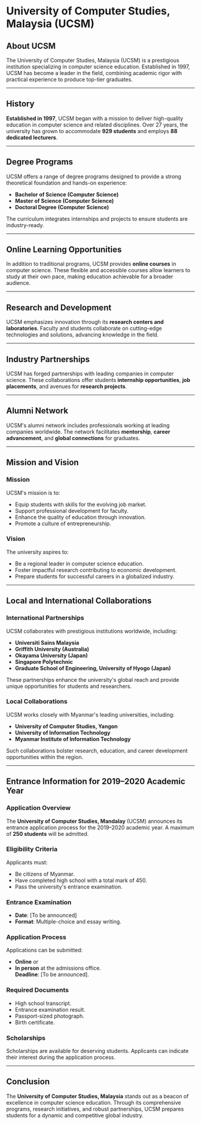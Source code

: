 # University of Computer Studies, Malaysia (UCSM)

## About UCSM

The University of Computer Studies, Malaysia (UCSM) is a prestigious institution specializing in computer science education. Established in 1997, UCSM has become a leader in the field, combining academic rigor with practical experience to produce top-tier graduates.

---

## History

**Established in 1997**, UCSM began with a mission to deliver high-quality education in computer science and related disciplines. Over 27 years, the university has grown to accommodate **929 students** and employs **88 dedicated lecturers**.

---

## Degree Programs

UCSM offers a range of degree programs designed to provide a strong theoretical foundation and hands-on experience:

- **Bachelor of Science (Computer Science)**
- **Master of Science (Computer Science)**
- **Doctoral Degree (Computer Science)**

The curriculum integrates internships and projects to ensure students are industry-ready.

---

## Online Learning Opportunities

In addition to traditional programs, UCSM provides **online courses** in computer science. These flexible and accessible courses allow learners to study at their own pace, making education achievable for a broader audience.

---

## Research and Development

UCSM emphasizes innovation through its **research centers and laboratories**. Faculty and students collaborate on cutting-edge technologies and solutions, advancing knowledge in the field.

---

## Industry Partnerships

UCSM has forged partnerships with leading companies in computer science. These collaborations offer students **internship opportunities**, **job placements**, and avenues for **research projects**.

---

## Alumni Network

UCSM's alumni network includes professionals working at leading companies worldwide. The network facilitates **mentorship**, **career advancement**, and **global connections** for graduates.

---

## Mission and Vision

### Mission
UCSM's mission is to:
- Equip students with skills for the evolving job market.
- Support professional development for faculty.
- Enhance the quality of education through innovation.
- Promote a culture of entrepreneurship.

### Vision
The university aspires to:
- Be a regional leader in computer science education.
- Foster impactful research contributing to economic development.
- Prepare students for successful careers in a globalized industry.

---

## Local and International Collaborations

### International Partnerships
UCSM collaborates with prestigious institutions worldwide, including:
- **Universiti Sains Malaysia**
- **Griffith University (Australia)**
- **Okayama University (Japan)**
- **Singapore Polytechnic**
- **Graduate School of Engineering, University of Hyogo (Japan)**

These partnerships enhance the university's global reach and provide unique opportunities for students and researchers.

### Local Collaborations
UCSM works closely with Myanmar's leading universities, including:
- **University of Computer Studies, Yangon**
- **University of Information Technology**
- **Myanmar Institute of Information Technology**

Such collaborations bolster research, education, and career development opportunities within the region.

---

## Entrance Information for 2019–2020 Academic Year

### Application Overview
The **University of Computer Studies, Mandalay** (UCSM) announces its entrance application process for the 2019–2020 academic year. A maximum of **250 students** will be admitted.

### Eligibility Criteria
Applicants must:
- Be citizens of Myanmar.
- Have completed high school with a total mark of 450.
- Pass the university's entrance examination.

### Entrance Examination
- **Date**: [To be announced]  
- **Format**: Multiple-choice and essay writing.  

### Application Process
Applications can be submitted:
- **Online** or
- **In person** at the admissions office.  
**Deadline**: [To be announced].

### Required Documents
- High school transcript.
- Entrance examination result.
- Passport-sized photograph.
- Birth certificate.

### Scholarships
Scholarships are available for deserving students. Applicants can indicate their interest during the application process.

---

## Conclusion

The **University of Computer Studies, Malaysia** stands out as a beacon of excellence in computer science education. Through its comprehensive programs, research initiatives, and robust partnerships, UCSM prepares students for a dynamic and competitive global industry.

